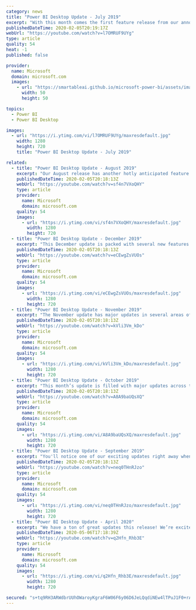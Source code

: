 ```yaml
---
category: news
title: "Power BI Desktop Update - July 2019"
excerpt: "With this month comes the first feature release from our announcements at Microsoft Business Application Summit, Icon sets, which also addresses our current #1 idea on ideas.powerbi.com. On top of this major update, we have incremental improvements for many of our existing features, such as a counts"
publishedDateTime: 2020-02-05T20:19:17Z
webUrl: "https://youtube.com/watch?v=l7OMRUF9UYg"
type: article
quality: 54
heat: -1
published: false

provider:
  name: Microsoft
  domain: microsoft.com
  images:
    - url: "https://smartableai.github.io/microsoft-power-bi/assets/images/organizations/microsoft.com-50x50.jpg"
      width: 50
      height: 50

topics:
  - Power BI
  - Power BI Desktop

images:
  - url: "https://i.ytimg.com/vi/l7OMRUF9UYg/maxresdefault.jpg"
    width: 1280
    height: 720
    title: "Power BI Desktop Update - July 2019"

related:
  - title: "Power BI Desktop Update - August 2019"
    excerpt: "Our August release has another hotly anticipated feature from the Microsoft Business Application Summit, grouping. Grouping in reports, similar to PowerPoint's grouping, lets you easily organize groups of visuals to move and resize them as a set. This month's release also has some updates to our newest"
    publishedDateTime: 2020-02-05T20:18:13Z
    webUrl: "https://youtube.com/watch?v=sf4n7VXoQHY"
    type: article
    provider:
      name: Microsoft
      domain: microsoft.com
    quality: 54
    images:
      - url: "https://i.ytimg.com/vi/sf4n7VXoQHY/maxresdefault.jpg"
        width: 1280
        height: 720
  - title: "Power BI Desktop Update - December 2019"
    excerpt: "This December update is packed with several new features! In preview, we have the new Customize theme dialog that allows you to tweak common theme settings without having to write or modify a JSON file! Additionally, we now allow you to export the current theme as a JSON so you can easily share, reuse,"
    publishedDateTime: 2020-02-05T20:18:13Z
    webUrl: "https://youtube.com/watch?v=eCEwgZsVUOs"
    type: article
    provider:
      name: Microsoft
      domain: microsoft.com
    quality: 54
    images:
      - url: "https://i.ytimg.com/vi/eCEwgZsVUOs/maxresdefault.jpg"
        width: 1280
        height: 720
  - title: "Power BI Desktop Update - November 2019"
    excerpt: "The November update has major updates in several areas of Power BI Desktop. There's a new, modern ribbon that aligns Power BI Desktop with Office and adds more functionality. We're also adding a new visual, the decomposition tree, which is one of the most requested ideas on ideas.powerbi.com. AI functions"
    publishedDateTime: 2020-02-05T20:18:13Z
    webUrl: "https://youtube.com/watch?v=kVli3Vm_kDo"
    type: article
    provider:
      name: Microsoft
      domain: microsoft.com
    quality: 54
    images:
      - url: "https://i.ytimg.com/vi/kVli3Vm_kDo/maxresdefault.jpg"
        width: 1280
        height: 720
  - title: "Power BI Desktop Update - October 2019"
    excerpt: "This month’s update is filled with major updates across the whole product. In the data preparation area, we’ve introduced query diagnostics, which allow you to see what queries are being run behind the scenes. On the reporting side, we are taking a huge step forward in terms of real-time reporting, with"
    publishedDateTime: 2020-02-05T20:18:13Z
    webUrl: "https://youtube.com/watch?v=A8A9baUQsXQ"
    type: article
    provider:
      name: Microsoft
      domain: microsoft.com
    quality: 54
    images:
      - url: "https://i.ytimg.com/vi/A8A9baUQsXQ/maxresdefault.jpg"
        width: 1280
        height: 720
  - title: "Power BI Desktop Update - September 2019"
    excerpt: "You'll notice one of our exciting updates right away when creating new reports with the September update of Power BI Desktop, a new, modern default theme! Not only do we have a new default theme, but we've more than doubled the number of built-in theme options for your report. If you're a theme author,"
    publishedDateTime: 2020-02-05T20:18:13Z
    webUrl: "https://youtube.com/watch?v=neq0THnRJzo"
    type: article
    provider:
      name: Microsoft
      domain: microsoft.com
    quality: 54
    images:
      - url: "https://i.ytimg.com/vi/neq0THnRJzo/maxresdefault.jpg"
        width: 1280
        height: 720
  - title: "Power BI Desktop Update - April 2020"
    excerpt: "We have a ton of great updates this release! We’re excited to announce a new visual personalization feature to allow your end-users to explore and personalize visuals all within the consumption view of a report! Also this month, if you’re interested in fast refresh scenarios, you will find these new"
    publishedDateTime: 2020-05-06T17:18:39Z
    webUrl: "https://youtube.com/watch?v=q2Hfn_Rhb3E"
    type: article
    provider:
      name: Microsoft
      domain: microsoft.com
    quality: 54
    images:
      - url: "https://i.ytimg.com/vi/q2Hfn_Rhb3E/maxresdefault.jpg"
        width: 1280
        height: 720

secured: "s+tq9RH3ARWdbrUUhOWaroyKgraF6W06F6y06D6JeLQqdiNEw4lTPuJ1F0+rAbIItTxt1Y4REvC1FFAHhS7P+dlCR8QMw5c1IVNZ/y9SkjBgbPQItkW3+igqYVFKPBooOV5bK5lYZ2bPnMGPeYqjX0vGL7iLovS45TBa9atCx40o/oQiq65ZucsiMOWaY3y9QMXnmUknriRdQdiZZG+Zf5gDoMSbkZIF0GoZIGIC6fq0GfBV0sSGUCCKdC9+c2Gg9LeA2wbnf3FlieFcwdeDMEOslPjHE4nMvU2yrvL1GWofy5H1W+3Eb+Y/gNNb5lV9WDvt3ws+n1nMYQ1ELGGrZw==;56ZnhdlfrEawLb/e8j1m2A=="
---
```


